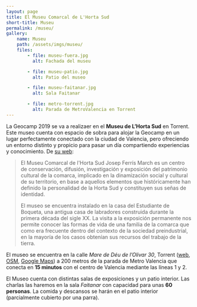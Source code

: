 ```yaml
---
layout: page
title: El Museu Comarcal de L'Horta Sud
short-title: Museu
permalink: /museu/
gallery:
    name: Museu
    path: /assets/imgs/museu/
    files:
        - file: museu-fuera.jpg
          alt: Fachada del museu

        - file: museu-patio.jpg
          alt: Patio del museo

        - file: museu-faitanar.jpg
          alt: Sala Faitanar

        - file: metro-torrent.jpg
          alt: Parada de MetroValencia en Torrent
---
```


La Geocamp 2019 se va a realizaer en el **Museu de L’Horta Sud** en Torrent. Este museo cuenta con espacio de sobra para alojar la Geocamp en un lugar perfectamente conectado con la ciudad de Valencia, pero ofreciendo un entorno distinto y propicio para pasar un día compartiendo experiencias y conocimiento. De [su web](http://www.museuhortasud.com/):

> El Museu Comarcal de l'Horta Sud Josep Ferrís March es un centro de conservación, difusión, investigación y exposición del patrimonio cultural de la comarca, implicado en la dinamización social y cultural de su territorio, en base a aquellos elementos que históricamente han definido la personalidad de la Horta Sud y constituyen sus señas de identidad.
>
> El museo se encuentra instalado en la casa del Estudiante de Boqueta, una antigua casa de labradores construida durante la primera década del sigle XX. La visita a la exposición permanente nos permite conocer las formas de vida de una familia de la comarca que como era frecuente dentro del contexto de la sociedad preindustrial, en la mayoría de los casos obtenían sus recursos del trabajo de la tierra.

El museo se encuentra en la calle *Mare de Déu de l’Olivar 30*, Torrent ([web](http://www.museuhortasud.com/), [OSM](http://www.museuhortasud.com/), [Google Maps](http://www.museuhortasud.com/)) a 200 metros de la parada de Metro Valencia que conecta en **15 minutos** con el centro de Valencia mediante las líneas 1 y 2.

El Museo cuenta con distintas salas de exposiciones y un patio interior. Las charlas las haremos en la sala *Faitanar* con capacidad para unas **60 personas**. La comida y descansos se harán en el patio interior (parcialmente cubierto por una parra).


